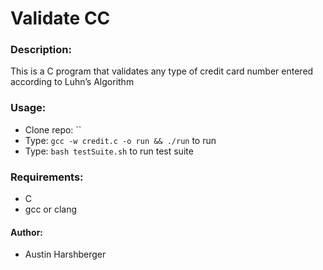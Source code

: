 # Validate CC

### Description:
  This is a C program that validates any type of credit card number entered according to Luhn’s Algorithm

### Usage:
* Clone repo: ``
* Type: `gcc -w credit.c -o run && ./run` to run
* Type: `bash testSuite.sh` to run test suite

### Requirements:
* C
* gcc or clang

#### Author:
* Austin Harshberger

